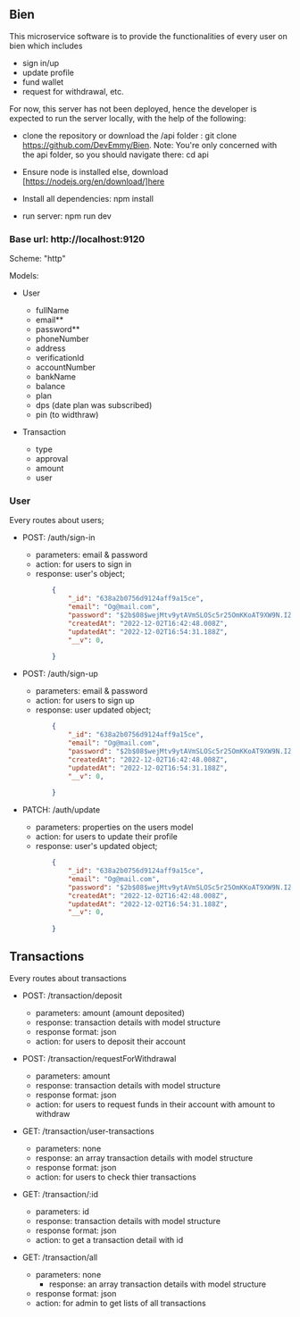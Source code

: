 ## Bien
This microservice software is to provide the functionalities of every user on bien which includes
- sign in/up
- update profile
- fund wallet
- request for withdrawal, etc.

For now, this server has not been deployed, hence the developer is expected to run the server locally, with the help of the following: 

- clone the repository or download the /api folder : git clone https://github.com/DevEmmy/Bien.
 Note: You're only concerned with the api folder, so you should navigate there: cd api

- Ensure node is installed else, download [https://nodejs.org/en/download/]here
- Install all dependencies: npm install
- run server: npm run dev

### Base url: http://localhost:9120

Scheme: "http"

Models:
- User
    - fullName
    - email**
    - password**
    - phoneNumber
    - address
    - verificationId
    - accountNumber
    - bankName
    - balance
    - plan
    - dps (date plan was subscribed)
    - pin (to widthraw)

- Transaction
    - type
    - approval
    - amount
    - user

### User
Every routes about users;
- POST: /auth/sign-in
    - parameters: email & password
    - action: for users to sign in
    - response: user's object;
        ```json
            {
                "_id": "638a2b0756d9124aff9a15ce",
                "email": "Og@mail.com",
                "password": "$2b$08$wejMtv9ytAVmSLOSc5r25OmKKoAT9XW9N.IZJjDNxJxC2Fe1qKYFi",
                "createdAt": "2022-12-02T16:42:48.008Z",
                "updatedAt": "2022-12-02T16:54:31.188Z",
                "__v": 0,
                
            }
        ```

- POST: /auth/sign-up
    - parameters: email & password
    - action: for users to sign up
    - response: user updated object;
        ```json
            {
                "_id": "638a2b0756d9124aff9a15ce",
                "email": "Og@mail.com",
                "password": "$2b$08$wejMtv9ytAVmSLOSc5r25OmKKoAT9XW9N.IZJjDNxJxC2Fe1qKYFi",
                "createdAt": "2022-12-02T16:42:48.008Z",
                "updatedAt": "2022-12-02T16:54:31.188Z",
                "__v": 0,
                
            }
        ```

- PATCH: /auth/update
    - parameters: properties on the users model
    - action: for users to update their profile
    - response: user's updated object;
        ```json
            {
                "_id": "638a2b0756d9124aff9a15ce",
                "email": "Og@mail.com",
                "password": "$2b$08$wejMtv9ytAVmSLOSc5r25OmKKoAT9XW9N.IZJjDNxJxC2Fe1qKYFi",
                "createdAt": "2022-12-02T16:42:48.008Z",
                "updatedAt": "2022-12-02T16:54:31.188Z",
                "__v": 0,
                
            }
        ```

## Transactions
Every routes about transactions

- POST: /transaction/deposit
    - parameters: amount (amount deposited)
    - response: transaction details with model structure
    - response format: json
    - action: for users to deposit their account

- POST: /transaction/requestForWithdrawal
    - parameters: amount
    - response: transaction details with model structure
    - response format: json
    - action: for users to request funds in their account with amount to withdraw

- GET: /transaction/user-transactions
    - parameters: none
    - response: an array transaction details with model structure
    - response format: json
    - action: for users to check thier transactions

- GET: /transaction/:id
    - parameters: id
    - response: transaction details with model structure
    - response format: json
    - action: to get a transaction detail with id

- GET: /transaction/all
    - parameters: none
        - response: an array transaction details with model structure
    - response format: json
    - action: for admin to get lists of all transactions
